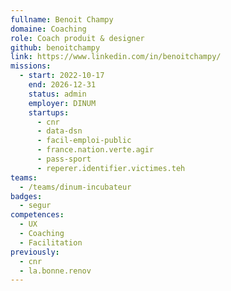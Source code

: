 ```yaml
---
fullname: Benoit Champy
domaine: Coaching
role: Coach produit & designer
github: benoitchampy
link: https://www.linkedin.com/in/benoitchampy/
missions:
  - start: 2022-10-17
    end: 2026-12-31
    status: admin
    employer: DINUM
    startups:
      - cnr
      - data-dsn
      - facil-emploi-public
      - france.nation.verte.agir
      - pass-sport
      - reperer.identifier.victimes.teh
teams:
  - /teams/dinum-incubateur
badges:
  - segur
competences:
  - UX
  - Coaching
  - Facilitation
previously:
  - cnr
  - la.bonne.renov
---
```

